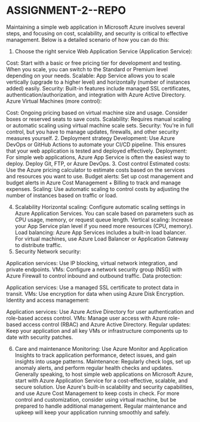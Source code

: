 # ASSIGNMENT-2--REPO

Maintaining a simple web application in Microsoft Azure involves several steps, and focusing on cost, scalability, and security is critical to effective management. Below is a detailed scenario of how you can do this:

1. Choose the right service
Web Application Service (Application Service):

Cost: Start with a basic or free pricing tier for development and testing. When you scale, you can switch to the Standard or Premium level depending on your needs.
Scalable: App Service allows you to scale vertically (upgrade to a higher level) and horizontally (number of instances added) easily.
Security: Built-in features include managed SSL certificates, authentication/authorization, and integration with Azure Active Directory.
Azure Virtual Machines (more control):

Cost: Ongoing pricing based on virtual machine size and usage. Consider boxes or reserved seats to save costs.
Scalability: Requires manual scaling or automatic scaling using virtual machine scale sets.
Security: You're in full control, but you have to manage updates, firewalls, and other security measures yourself.
2. Deployment strategy
Development: Use Azure DevOps or GitHub Actions to automate your CI/CD pipeline. This ensures that your web application is tested and deployed effectively.
Deployment: For simple web applications, Azure App Service is often the easiest way to deploy. Deploy Git, FTP, or Azure DevOps.
3. Cost control
Estimated costs: Use the Azure pricing calculator to estimate costs based on the services and resources you want to use.
Budget alerts: Set up cost management and budget alerts in Azure Cost Management + Billing to track and manage expenses.
Scaling: Use automatic scaling to control costs by adjusting the number of instances based on traffic or load.


4. Scalability
Horizontal scaling: Configure automatic scaling settings in Azure Application Services. You can scale based on parameters such as CPU usage, memory, or request queue length.
Vertical scaling: Increase your App Service plan level if you need more resources (CPU, memory).
Load balancing: Azure App Services includes a built-in load balancer. For virtual machines, use Azure Load Balancer or Application Gateway to distribute traffic.
5. Security
Network security:

Application services: Use IP blocking, virtual network integration, and private endpoints.
VMs: Configure a network security group (NSG) with Azure Firewall to control inbound and outbound traffic.
Data protection: 

Application services: Use a managed SSL certificate to protect data in transit.
VMs: Use encryption for data when using Azure Disk Encryption.
Identity and access management:

Application services: Use Azure Active Directory for user authentication and role-based access control.
VMs: Manage user access with Azure role-based access control (RBAC) and Azure Active Directory.
Regular updates: Keep your application and all key VMs or infrastructure components up to date with security patches.

6. Care and maintenance
Monitoring: Use Azure Monitor and Application Insights to track application performance, detect issues, and gain insights into usage patterns.
Maintenance: Regularly check logs, set up anomaly alerts, and perform regular health checks and updates.
Generally speaking, to host simple web applications on Microsoft Azure, start with Azure Application Service for a cost-effective, scalable, and secure solution. Use Azure's built-in scalability and security capabilities, and use Azure Cost Management to keep costs in check. For more control and customization, consider using virtual machine, but be prepared to handle additional management. Regular maintenance and upkeep will keep your application running smoothly and safely.

